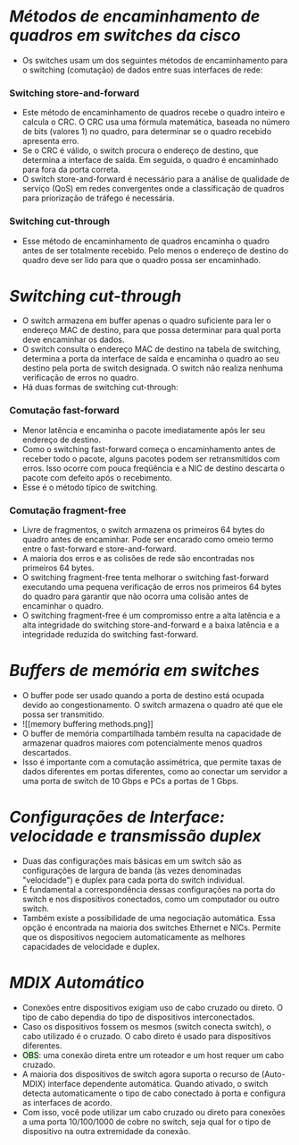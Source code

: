 # *Métodos de encaminhamento de quadros em switches da cisco*

- Os switches usam um dos seguintes métodos de encaminhamento para o switching (comutação) de dados entre suas interfaces de rede:

### **Switching store-and-forward**

- Este método de encaminhamento de quadros recebe o quadro inteiro e calcula o CRC. O CRC usa uma fórmula matemática, baseada no número de bits (valores 1) no quadro, para determinar se o quadro recebido apresenta erro. 
- Se o CRC é válido, o switch procura o endereço de destino, que determina a interface de saída. Em seguida, o quadro é encaminhado para fora da porta correta.
- O switch store-and-forward é necessário para a análise de qualidade de serviço (QoS) em redes convergentes onde a classificação de quadros para priorização de tráfego é necessária.

### **Switching cut-through**

- Esse método de encaminhamento de quadros encaminha o quadro antes de ser totalmente recebido. Pelo menos o endereço de destino do quadro deve ser lido para que o quadro possa ser encaminhado.

# *Switching cut-through*

- O switch armazena em buffer apenas o quadro suficiente para ler o endereço MAC de destino, para que possa determinar para qual porta deve encaminhar os dados.
- O switch consulta o endereço MAC de destino na tabela de switching, determina a porta da interface de saída e encaminha o quadro ao seu destino pela porta de switch designada. O switch não realiza nenhuma verificação de erros no quadro.
- Há duas formas de switching cut-through:

### **Comutação fast-forward**

- Menor latência e encaminha o pacote imediatamente após ler seu endereço de destino. 
- Como o switching fast-forward começa o encaminhamento antes de receber todo o pacote, alguns pacotes podem ser retransmitidos com erros. Isso ocorre com pouca freqüência e a NIC de destino descarta o pacote com defeito após o recebimento.
- Esse é o método típico de switching.

### **Comutação fragment-free**

- Livre de fragmentos, o switch armazena os primeiros 64 bytes do quadro antes de encaminhar. Pode ser encarado como omeio termo entre o fast-forward e store-and-forward. 
- A maioria dos erros e as colisões de rede são encontradas nos primeiros 64 bytes. 
- O switching fragment-free tenta melhorar o switching fast-forward executando uma pequena verificação de erros nos primeiros 64 bytes do quadro para garantir que não ocorra uma colisão antes de encaminhar o quadro.
- O switching fragment-free é um compromisso entre a alta latência e a alta integridade do switching store-and-forward e a baixa latência e a integridade reduzida do switching fast-forward.

# *Buffers de memória em switches*

- O buffer pode ser usado quando a porta de destino está ocupada devido ao congestionamento. O switch armazena o quadro até que ele possa ser transmitido.
- ![[memory buffering methods.png]]
- O buffer de memória compartilhada também resulta na capacidade de armazenar quadros maiores com potencialmente menos quadros descartados. 
- Isso é importante com a comutação assimétrica, que permite taxas de dados diferentes em portas diferentes, como ao conectar um servidor a uma porta de switch de 10 Gbps e PCs a portas de 1 Gbps.

# *Configurações de Interface: velocidade e transmissão duplex*

- Duas das configurações mais básicas em um switch são as configurações de largura de banda (às vezes denominadas "velocidade") e duplex para cada porta do switch individual. 
- É fundamental a correspondência dessas configurações na porta do switch e nos dispositivos conectados, como um computador ou outro switch.
- Também existe a possibilidade de uma negociação automática. Essa opção é encontrada na maioria dos switches Ethernet e NICs. Permite que os dispositivos negociem automaticamente as melhores capacidades de velocidade e duplex.

# *MDIX Automático*

- Conexões entre dispositivos exigiam uso de cabo cruzado ou direto. O tipo de cabo dependia do tipo de dispositivos interconectados.
- Caso os dispositivos fossem os mesmos (switch conecta switch), o cabo utilizado é o cruzado. O cabo direto é usado para dispositivos diferentes.
- <mark style="background: #BBFABBA6;">OBS</mark>: uma conexão direta entre um roteador e um host requer um cabo cruzado.
- A maioria dos dispositivos de switch agora suporta o recurso de (Auto-MDIX) interface dependente automática. Quando ativado, o switch detecta automaticamente o tipo de cabo conectado à porta e configura as interfaces de acordo. 
- Com isso, você pode utilizar um cabo cruzado ou direto para conexões a uma porta 10/100/1000 de cobre no switch, seja qual for o tipo de dispositivo na outra extremidade da conexão.
